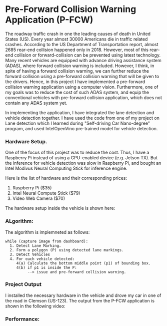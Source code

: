 # Pre-Forward Collision Warning Application (P-FCW)

The roadway traffic crash in one the leading causes of death in United States (US). Every year almost 30000 Americans die in traffic related crashes. According to the US Department of Transportation report, almost 2685 rear-end collision happened only in 2018. However, most of this rear-end collision or forward-collision can be prevented using latest technology. Many recent vehicles are equipped with advance driving assistance system (ADAS), where forward collision warning is included. However, I think, in spite of having a forward collision warning, we can further reduce the forward collision using a pre-forward collision warning that will be given to the drivers. Hence, in this project I have implemented a pre-forward collision warning application using a computer vision. Furthermore, one of my goals was to reduce the cost of such ADAS system, and equip the conventional vehicles with pre-forward collision application, which does not contain any ADAS system yet.


In implementing the application, I have integrated the lane detection and vehicle detection together. I have used the code from one of my project on Lane detection which I learned during "Self-driving Car Nano-degree" program, and used IntelOpenVino pre-trained model for vehicle detection.



### Hardware Setup.


One of the focus of this project was to reduce the cost. Thus, I have a Raspberry Pi instead of using a GPU-enabled device (e.g. Jetson TX).
But the inference for vehicle detection was slow in Raspberry Pi, and bought an Intel Modivus Neural Computing Stick for inference engine.

Here is the list of hardware and their corresponding prices:


1. Raspberry Pi ($35)
2. Intel Neural Compute Stick ($79)
3. Video Web Camera ($70)

The hardware setup inside the vehicle is shown here:



### ALgorithm:
The algorithm is implemneted as follows:
```
while (capture image from dashboard):
  1. Detect Lane Marking.
  2. Form a polygon (P) using detected lane markings.
  3. Detect Vehicles
  4. For each vehicle detected:
     4(a) Calculate the bottom middle point (p1) of bounding box.
     4(b) if p1 is inside the P:
          --> issue and pre-forward collision warning.
```
### Project Output
I installed the necessary hardware in the vehicle and drove my car in one of the road in Clemson (US-123). The output from the P-FCW application is shown in the following video:


### Performance:
